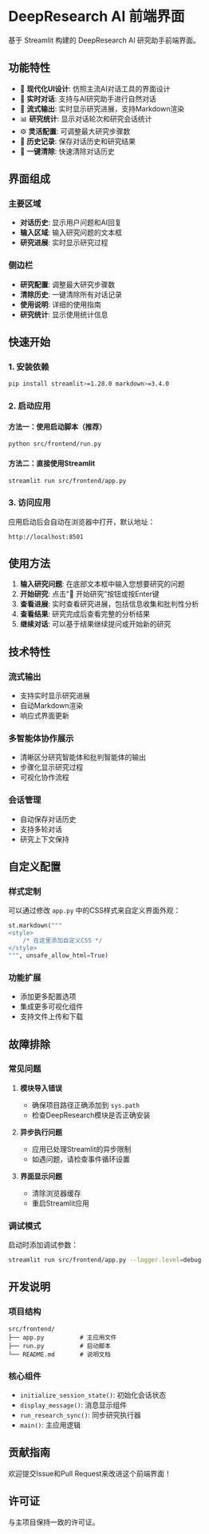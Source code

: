 # DeepResearch AI 前端界面

基于 Streamlit 构建的 DeepResearch AI 研究助手前端界面。

## 功能特性

- 🎨 **现代化UI设计**: 仿照主流AI对话工具的界面设计
- 💬 **实时对话**: 支持与AI研究助手进行自然对话
- 🔄 **流式输出**: 实时显示研究进展，支持Markdown渲染
- 📊 **研究统计**: 显示对话轮次和研究会话统计
- ⚙️ **灵活配置**: 可调整最大研究步骤数
- 📝 **历史记录**: 保存对话历史和研究结果
- 🧹 **一键清除**: 快速清除对话历史

## 界面组成

### 主要区域
- **对话历史**: 显示用户问题和AI回复
- **输入区域**: 输入研究问题的文本框
- **研究进展**: 实时显示研究过程

### 侧边栏
- **研究配置**: 调整最大研究步骤数
- **清除历史**: 一键清除所有对话记录
- **使用说明**: 详细的使用指南
- **研究统计**: 显示使用统计信息

## 快速开始

### 1. 安装依赖

```bash
pip install streamlit>=1.28.0 markdown>=3.4.0
```

### 2. 启动应用

#### 方法一：使用启动脚本（推荐）
```bash
python src/frontend/run.py
```

#### 方法二：直接使用Streamlit
```bash
streamlit run src/frontend/app.py
```

### 3. 访问应用

应用启动后会自动在浏览器中打开，默认地址：
```
http://localhost:8501
```

## 使用方法

1. **输入研究问题**: 在底部文本框中输入您想要研究的问题
2. **开始研究**: 点击"🚀 开始研究"按钮或按Enter键
3. **查看进展**: 实时查看研究进展，包括信息收集和批判性分析
4. **查看结果**: 研究完成后查看完整的分析结果
5. **继续对话**: 可以基于结果继续提问或开始新的研究

## 技术特性

### 流式输出
- 支持实时显示研究进展
- 自动Markdown渲染
- 响应式界面更新

### 多智能体协作展示
- 清晰区分研究智能体和批判智能体的输出
- 步骤化显示研究过程
- 可视化协作流程

### 会话管理
- 自动保存对话历史
- 支持多轮对话
- 研究上下文保持

## 自定义配置

### 样式定制
可以通过修改 `app.py` 中的CSS样式来自定义界面外观：

```python
st.markdown("""
<style>
    /* 在这里添加自定义CSS */
</style>
""", unsafe_allow_html=True)
```

### 功能扩展
- 添加更多配置选项
- 集成更多可视化组件
- 支持文件上传和下载

## 故障排除

### 常见问题

1. **模块导入错误**
   - 确保项目路径正确添加到 `sys.path`
   - 检查DeepResearch模块是否正确安装

2. **异步执行问题**
   - 应用已处理Streamlit的异步限制
   - 如遇问题，请检查事件循环设置

3. **界面显示问题**
   - 清除浏览器缓存
   - 重启Streamlit应用

### 调试模式

启动时添加调试参数：
```bash
streamlit run src/frontend/app.py --logger.level=debug
```

## 开发说明

### 项目结构
```
src/frontend/
├── app.py          # 主应用文件
├── run.py          # 启动脚本
└── README.md       # 说明文档
```

### 核心组件
- `initialize_session_state()`: 初始化会话状态
- `display_message()`: 消息显示组件
- `run_research_sync()`: 同步研究执行器
- `main()`: 主应用逻辑

## 贡献指南

欢迎提交Issue和Pull Request来改进这个前端界面！

## 许可证

与主项目保持一致的许可证。